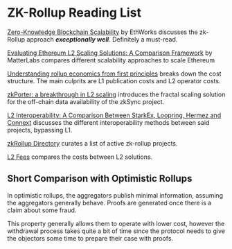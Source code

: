 
# ZK-Rollup Reading List

[Zero-Knowledge Blockchain Scalability](https://ethworks.io/assets/download/zero-knowledge-blockchain-scaling-ethworks.pdf) by EthWorks discusses the zk-Rollup approach ***exceptionally well***. Definitely a must-read.

[Evaluating Ethereum L2 Scaling Solutions: A Comparison Framework](https://blog.matter-labs.io/evaluating-ethereum-l2-scaling-solutions-a-comparison-framework-b6b2f410f955) by MatterLabs compares different scalability approaches to scale Ethereum

[Understanding rollup economics from first principles](https://barnabe.substack.com/p/understanding-rollup-economics-from?s=r) breaks down the cost structure. The main culprits are L1 publication costs and L2 operator costs.

[zkPorter: a breakthrough in L2 scaling](https://blog.matter-labs.io/zkporter-a-breakthrough-in-l2-scaling-ed5e48842fbf) introduces the fractal scaling solution for the off-chain data availability of the zkSync project.

[L2 Interoperability: A Comparison Between StarkEx, Loopring, Hermez and Connext](https://medium.com/@sin7y/l2-interoperability-a-comparison-between-starkex-loopring-hermez-and-connext-33fa3e720c94) discusses the different interoperability methods between said projects, bypassing L1.

[zkRollup Directory](https://www.zkrollups.xyz/) curates a list of active zk-rollup projects.

[L2 Fees](https://l2fees.info/) compares the costs between L2 solutions.


## Short Comparison with Optimistic Rollups
In optimistic rollups, the aggregators publish minimal information, assuming the aggregators generally behave. Proofs are generated once there is a claim about some fraud.

This property generally allows them to operate with lower cost, however the withdrawal process takes quite a bit of time since the protocol needs to give the objectors some time to prepare their case with proofs.
